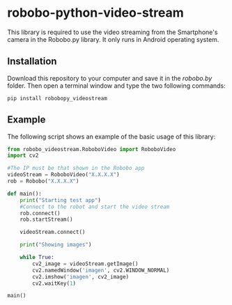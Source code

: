 # robobo-python-video-stream

This library is required to use the video streaming from the Smartphone's camera in the Robobo.py library. It only runs in Android operating system.

## Installation

Download this repository to your computer and save it in the *robobo.by* folder. Then open a terminal window and type the two following commands:

```
pip install robobopy_videostream
```


## Example

The following script shows an example of the basic usage of this library:

``` python
from robobo_videostream.RoboboVideo import RoboboVideo
import cv2

#The IP must be that shown in the Robobo app
videoStream = RoboboVideo("X.X.X.X")
rob = Robobo("X.X.X.X")

def main():
    print("Starting test app")
    #Connect to the robot and start the video stream
    rob.connect()
    rob.startStream()

    videoStream.connect()

    print("Showing images")

    while True:
        cv2_image = videoStream.getImage()
        cv2.namedWindow('imagen', cv2.WINDOW_NORMAL)
        cv2.imshow('imagen', cv2_image)
        cv2.waitKey(1)

main()
```